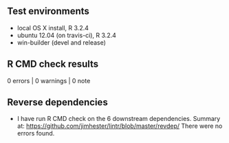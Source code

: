 ## Test environments
* local OS X install, R 3.2.4
* ubuntu 12.04 (on travis-ci), R 3.2.4
* win-builder (devel and release)

## R CMD check results

0 errors | 0 warnings | 0 note

## Reverse dependencies

* I have run R CMD check on the 6 downstream dependencies.
  Summary at: https://github.com/jimhester/lintr/blob/master/revdep/
  There were no errors found.
